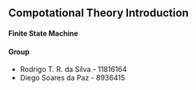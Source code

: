 ## Compotational Theory Introduction
#### Finite State Machine

#### Group
- Rodrigo T. R. da Silva - 11816164
- Diego Soares da Paz - 8936415